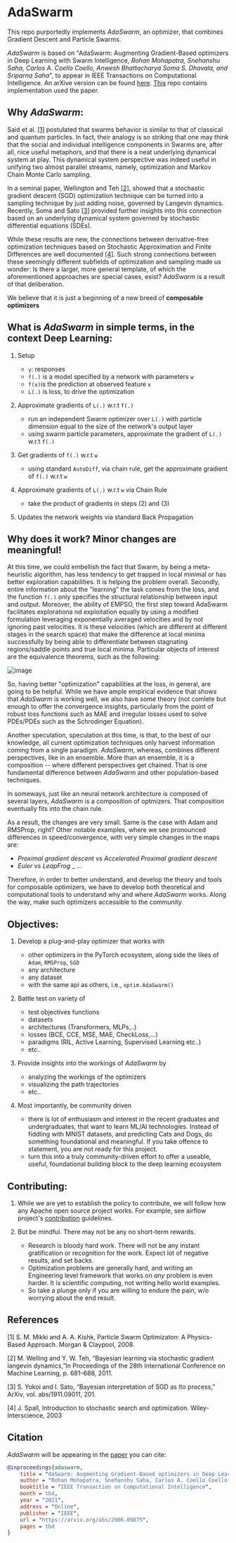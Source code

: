 <!---
Licensed under the Apache License, Version 2.0 (the "License");
you may not use this file except in compliance with the License.
You may obtain a copy of the License at

    http://www.apache.org/licenses/LICENSE-2.0

Unless required by applicable law or agreed to in writing, software
distributed under the License is distributed on an "AS IS" BASIS,
WITHOUT WARRANTIES OR CONDITIONS OF ANY KIND, either express or implied.
See the License for the specific language governing permissions and
limitations under the License.
-->

# AdaSwarm

This repo purportedly implements *AdaSwarm*, an optimizer, that combines Gradient Descent and Particle Swarms. 

*AdaSwarm* is based on "AdaSwarm: Augmenting Gradient-Based optimizers in Deep Learning with Swarm Intelligence, _Rohan Mohapatra, Snehanshu Saha, Carlos A. Coello Coello, Anwesh Bhattacharya Soma S. Dhavala, and Sriparna Saha_", to appear in IEEE Transactions on Computational Intelligence. An arXive version can be found [here](https://arxiv.org/abs/2006.09875). [This](https://github.com/rohanmohapatra/pytorch-cifar) repo contains implementation used the paper.


## Why *AdaSwarm*:
Said  et  al.  [[1]](#1)  postulated  that  swarms behavior is similar to  that of classical  and  quantum  particles.  In  fact, their analogy is so striking that one may think that the social and  individual  intelligence  components  in  Swarms  are,  after  all, nice useful metaphors, and that there is a neat underlying dynamical system at play. This dynamical system perspective was indeed useful in unifying two almost parallel streams, namely, optimization  and  Markov  Chain  Monte  Carlo  sampling. 

In a seminal paper, Wellington and Teh [[2]](#2), showed that a  stochastic  gradient  descent  (SGD)  optimization  technique can  be  turned  into  a  sampling  technique  by  just  adding noise,  governed  by  Langevin  dynamics.  Recently,  Soma  and Sato [[3]](#3) provided further insights into this connection based on  an  underlying  dynamical  system  governed  by  stochastic differential equations (SDEs). 

While these results are new, the connections  between  derivative-free  optimization  techniques based on Stochastic Approximation and Finite Differences are well documented [[4]](#4). Such strong connections between these seemingly  different  subfields  of  optimization  and  sampling made  us  wonder:  Is  there  a  larger,  more  general  template, of which  the  aforementioned  approaches  are  special  cases, exist? *AdaSwarm* is a result of that deliberation.

We believe that it is just a beginning of a new breed of **composable optimizers**

## What is *AdaSwarm* in simple terms, in the context Deep Learning:
1. Setup
    - ``y``: responses
    - ``f(.)`` is a model specified by a network with parameters ``w``
    - ``f(x)``is the prediction at observed feature ``x``
    - ``L(.)`` is loss, to drive the optimization

2. Approximate gradients of ``L(.)`` w.r.t ``f(.)``
    - run an independent Swarm optimizer over ``L(.)`` with particle dimension equal to the size of the network's output layer
    - using swarm particle parameters, approximate the gradient of  ``L(.)`` w.r.t ``f(.)``

3. Get gradients of ``f(.)`` w.r.t ``w``
    - using standard ``AutoDiff``, via chain rule, get the approximate gradient of ``f(.)`` w.r.t ``w``

4. Approximate gradients of ``L(.)`` w.r.t ``w`` via Chain Rule
    - take the product of gradients in steps (2) and (3)

5. Updates the network weights via standard Back Propagation

## Why does it work? Minor changes are meaningful!

At this time, we could embellish the fact that Swarm, by being a meta-heuristic algorithm, has less tendency to get trapped in local minimal or has better exploration capabilities. It is helping the problem overall. Secondly, entire information about the "learning" the task comes from the loss, and the function ``f(.)`` only specifies the structural relationship between input and output. Moreover, the ability of EMPSO, the first step toward AdaSwarm facilitates explorationa nd exploitation equally by using a modified formulation leveraging exponentially averaged velocities and by not ignoring past velocities. It is these velocities (which are different at different stages in the search space) that make the difference at local minima successfully by being able to differentiate between stagnating regions/saddle points and true local minima. Particular objects of interest are the equivalence theorems, such as the following:

![image](https://user-images.githubusercontent.com/32681282/116822638-7f5dc900-ab9d-11eb-9540-76cee298ffc2.png)


So, having better "optimization" capabilities at the loss, in general, are going to be helpful. While we have ample empirical evidence that shows that *AdaSwarm* is working well, we also have some theory (not comlete but enough to offer the convergence insights, particularly from the point of robust loss functions such as MAE and irregular losses used to solve PDEs/PDEs such as the Schrodinger Equation). 

Another speculation, speculation at this time, is that, to the best of our knowledge, all current optimization techniques only harvest information coming from a single paradigm. *AdaSwarm*, whereas, combines different perspectives, like in an ensemble. More than an ensemble, it is a composition -- where different perspectives get chained. That is one fundamental difference between *AdaSwarm* and other population-based techniques.

In someways, just like an neural network architecture is composed of several layers, *AdaSwarm* is a composition of optmizers. That composition eventually fits into the chain rule.

As a result, the changes are very small. Same is the case with Adam and RMSProp, right? Other notable examples, where we see pronounced differences in speed/convergence, with very simple changes in the maps are:
- _Proximal gradient descent_ vs _Accelerated Proximal gradient descent_
- _Euler_ vs _LeapFrog_ 
_ ...

Therefore, in order to better understand, and develop the theory and tools for composable optimizers, we have to develop both theoretical and computational tools to understand why and where *AdaSwarm* works. Along the way, make such optimizers accessible to the community.

## Objectives:

1. Develop a plug-and-play optimizer that works with
    - other optimizers in the PyTorch ecosystem, along side the likes of ``Adam``, ``RMSProp``, ``SGD``
    - any architecture 
    - any dataset
    - with the same api as others, i.e., ``optim.AdaSwarm()``

2. Battle test on variety of
    - test objectives functions
    - datasets
    - architectures (Transformers, MLPs,..)
    - losses (BCE, CCE, MSE, MAE, CheckLoss,...)
    - paradigms (RIL, Active Learning, Supervised Learning etc..)
    - etc..

3. Provide insights into the workings of *AdaSwarm* by
    - analyzing the workings of the optimizers
    - visualizing the path trajectories
    - etc..

4. Most importantly, be community driven
    - there is lot of enthusiasm and interest in the recent graduates and undergraduates, that want to learn ML/AI technologies. Instead of fiddling with MNIST datasets, and predicting Cats and Dogs, do something foundational and meaningful. If you take offence to statement, you are not ready for this project.
    - turn this into a truly community-driven effort to offer a useable, useful, foundational building block to the deep learning ecosystem


## Contributing:

1. While we are yet to establish the policy to contribute, we will follow how any Apache open source project works. For example, see airflow project's [contribution](https://github.com/apache/airflow/blob/master/CONTRIBUTING.rst) guidelines. 
 
2. But be mindful. There may not be any no short-term rewards. 
    - Research is bloody hard work. There will not be any instant gratification or recognition for the work. Expect lot of negative results, and set backs.
    - Optimization problems are generally hard, and writing an Engineering level framework that works on _any_ problem is even harder. It is scientific computing, not writing hello world examples.
    - So take a plunge only if you are willing to endure the pain, w/o worrying about the end result.


## References
<a id="1">[1]</a> 
S. M. Mikki and A. A. Kishk, Particle Swarm Optimizaton: A Physics-Based Approach.    Morgan & Claypool, 2008.

<a id="2">[2]</a> 
M.  Welling  and  Y.  W.  Teh,  “Bayesian  learning  via  stochastic  gradient langevin dynamics,”In Proceedings of the 28th International Conference on Machine Learning, p. 681–688, 2011.

<a id="3">[3]</a> 
S.  Yokoi  and  I.  Sato,  “Bayesian  interpretation  of  SGD  as  Ito  process,” ArXiv, vol. abs/1911.09011, 201.

<a id="3">[4]</a> 
J.  Spall, Introduction  to  stochastic  search  and  optimization. Wiley-Interscience, 2003

## Citation

*AdaSwarm* will be appearing in the [paper](https://arxiv.org/abs/2006.09875) you can cite:
```bibtex
@inproceedings{adaswarm,
    title = "daSwarm: Augmenting Gradient-Based optimizers in Deep Learning with Swarm Intelligence",
    author = "Rohan Mohapatra, Snehanshu Saha, Carlos A. Coello Coello, Anwesh Bhattacharya Soma S. Dhavala, and Sriparna Saha",
    booktitle = "IEEE Transaction on Computational Intelligence",
    month = tbd,
    year = "2021",
    address = "Online",
    publisher = "IEEE",
    url = "https://arxiv.org/abs/2006.09875",
    pages = tbd
}
```
